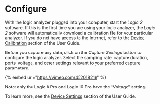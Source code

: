 # Configure

With the logic analyzer plugged into your computer, start the _Logic 2_ software. If this is the first time you are using your logic analyzer, the _Logic 2_ software will automatically download a calibration file for your particular analyzer. If you do not have access to the Internet, refer to the [Device Calibration](https://saleae.gitbook.io/docs/user-guide/device-calibration) section of the User Guide.

Before you capture any data, click on the _Capture Settings_ button to configure the logic analyzer. Select the sampling rate, capture duration, ports, voltage, and other settings relevant to your preferred capture parameters.

{% embed url="https://vimeo.com/452018216" %}

Note: only the Logic 8 Pro and Logic 16 Pro have the "Voltage" setting.

To learn more, see the [Device Settings](https://saleae.gitbook.io/docs/user-guide/using-logic/collecting-data-and-device-settings) section of the User Guide.
